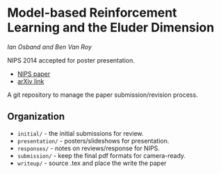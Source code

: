 Model-based Reinforcement Learning and the Eluder Dimension
==========================
*Ian Osband and Ben Van Roy*

NIPS 2014 accepted for poster presentation.

- [NIPS paper](http://papers.nips.cc/paper/5245-model-based-reinforcement-learning-and-the-eluder-dimension.pdf)
- [arXiv link](http://arxiv.org/abs/1406.1853)


A git repository to manage the paper submission/revision process.

## Organization

- `initial/` - the initial submissions for review.
- `presentation/` - posters/slideshows for presentation.
- `responses/` - notes on reviews/response for NIPS.
- `submission/` - keep the final pdf formats for camera-ready.
- `writeup/` - source .tex and place the write the paper

